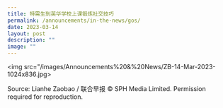 ```yaml
---
title: 特需生到英华学校上课锻炼社交技巧
permalink: /announcements/in-the-news/gos/
date: 2023-03-14
layout: post
description: ""
image: ""
---
```

<a href="/files/Announcements%20&%20News/ZB-14-Mar-2023.pdf"></a><img src="/images/Announcements%20&%20News/ZB-14-Mar-2023-1024x836.jpg>

Source: Lianhe Zaobao / 联合早报 © SPH Media Limited. Permission required for reproduction.
